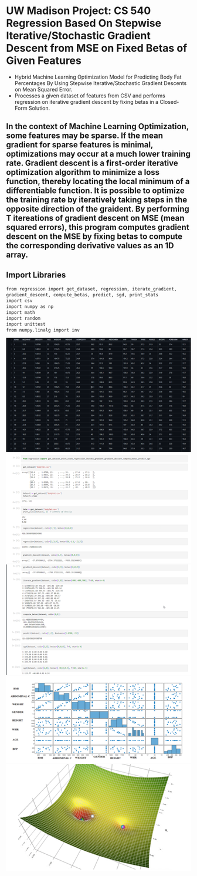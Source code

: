 # **UW Madison Project: CS 540 Regression Based On Stepwise Iterative/Stochastic Gradient Descent from  MSE on Fixed Betas of Given Features**

- Hybrid Machine Learning Optimization Model for Predicting Body Fat Percentages By Using Stepwise Iterative/Stochastic Gradient Descents on Mean Squared Error. 
- Processes a given dataset of features from CSV and performs regression on iterative gradient descent by fixing betas in a Closed-Form Solution.

## In the context of Machine Learning Optimization, some features may be sparse. If the mean gradient for sparse features is minimal, optimizations may occur at a much lower training rate. Gradient descent is a first-order iterative optimization algorithm to minimize a loss function, thereby locating the local minimum of a differentiable function. It is possible to optimize the training rate by iteratively taking steps in the opposite direction of the graident. By performing T itereations of gradient descent on MSE (mean squared errors), this program computes gradient descent on the MSE by fixing betas to compute the corresponding derivative values as an 1D array.



## Import Libraries 

```
from regression import get_dataset, regression, iterate_gradient, gradient_descent, compute_betas, predict, sgd, print_stats
import csv
import numpy as np
import math
import random
import unittest
from numpy.linalg import inv
```

![](Images/csv%20file.png)
![](Images/test%20results1.png)
![](Images/test%20results2.png)
![](Images/correlation%20matrix.png)
![](Images/gradient%20descent.png)
